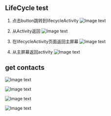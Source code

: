 
## LifeCycle test
1. 点击button跳转到lifecycleActivity
![Image text](image/click_button.png)

2. 从Activity返回
![Image text](image/go_back.png)

3. 在lifecycleActivity页面返回主屏幕
![Image text](image/from_activity_to_home_screen.png)

4. 从主屏幕返回activity
![Image text](image/return_activity.png)


## get contacts
![Image text](image/contact_1_practices.png)

![Image text](image/contact_2_select_user.png)

![Image text](image/contact_3_get_user_list.png)

![Image text](image/contact_4_add_user.png)